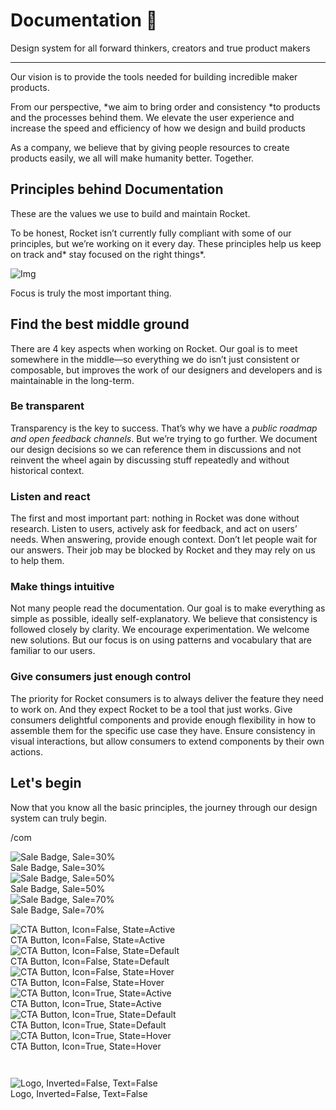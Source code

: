 
# Documentation 🚀

Design system for all forward thinkers, creators and true product makers

---

Our vision is to provide the tools needed for building incredible maker products.

From our perspective, *we aim to bring order and consistency *to products and the processes behind them. We elevate the user experience and increase the speed and efficiency of how we design and build products

As a company, we believe that by giving people resources to create products easily, we all will make humanity better. Together.

## Principles behind Documentation

These are the values we use to build and maintain Rocket.

To be honest, Rocket isn’t currently fully compliant with some of our principles, but we’re working on it every day. These principles help us keep on track and* stay focused on the right things*.

![Img](https://studio-assets.supernova.io/design-systems/14533/9289758a-6300-472a-bbc6-a57098081abf.jpeg?Expires=1990828800&Policy=eyJTdGF0ZW1lbnQiOlt7IlJlc291cmNlIjoiaHR0cHM6Ly9zdHVkaW8tYXNzZXRzLnN1cGVybm92YS5pby9kZXNpZ24tc3lzdGVtcy8xNDUzMy85Mjg5NzU4YS02MzAwLTQ3MmEtYmJjNi1hNTcwOTgwODFhYmYuanBlZyIsIkNvbmRpdGlvbiI6eyJEYXRlTGVzc1RoYW4iOnsiQVdTOkVwb2NoVGltZSI6MTk5MDgyODgwMH19fV19&Signature=E9DL6D-ZtS~4qaH18y5tnHC4gtpQUzZb85NmDFMuezn~MaWHPSumzBv6tXkxGqSgGyKh~9FaYnbfHkcJhU~4F~jdbuY70gbRxUpvnBtyCpz8o0mci-d2A9WoIZ3RGl11izD3c2WMfUaKhSaFlUw8cTGP-9vrqeUi58O2P4zYT9eAeyvOIFzQXgIgljhxiB9mIVU5a4j1vDL8ntJpagEZukKRskOgMrrB4LNQ-nRsvXFF7W5C5EkdoZPZf4jFxcQu2Yj6M9-bqNBXubYMsYYhEXqvqUOAnYVaE59E5PSSe43HKv2gp1ajSJ3ttHtTtCITO8Vyfh1FoTl03Z18ki8iZg__&Key-Pair-Id=APKAJGK34LCCAUR7N6LA)

Focus is truly the most important thing.

## Find the best middle ground

There are 4 key aspects when working on Rocket. Our goal is to meet somewhere in the middle—so everything we do isn’t just consistent or composable, but improves the work of our designers and developers and is maintainable in the long-term.

### Be transparent

Transparency is the key to success. That’s why we have a *public roadmap and open feedback channels*. But we’re trying to go further. We document our design decisions so we can reference them in discussions and not reinvent the wheel again by discussing stuff repeatedly and without historical context.

### Listen and react

The first and most important part: nothing in Rocket was done without research. Listen to users, actively ask for feedback, and act on users’ needs. When answering, provide enough context. Don’t let people wait for our answers. Their job may be blocked by Rocket and they may rely on us to help them.

### Make things intuitive

Not many people read the documentation. Our goal is to make everything as simple as possible, ideally self-explanatory. We believe that consistency is followed closely by clarity. We encourage experimentation. We welcome new solutions. But our focus is on using patterns and vocabulary that are familiar to our users.

### Give consumers just enough control

The priority for Rocket consumers is to always deliver the feature they need to work on. And they expect Rocket to be a tool that just works. Give consumers delightful components and provide enough flexibility in how to assemble them for the specific use case they have. Ensure consistency in visual interactions, but allow consumers to extend components by their own actions.

## Let's begin

Now that you know all the basic principles, the journey through our design system can truly begin.

/com

  
![Sale Badge, Sale=30%](https://studio-assets.supernova.io/design-systems/14533/bb7d3849-737e-48a8-b334-5cf3d679da0b.png?Expires=1990828800&Policy=eyJTdGF0ZW1lbnQiOlt7IlJlc291cmNlIjoiaHR0cHM6Ly9zdHVkaW8tYXNzZXRzLnN1cGVybm92YS5pby9kZXNpZ24tc3lzdGVtcy8xNDUzMy9iYjdkMzg0OS03MzdlLTQ4YTgtYjMzNC01Y2YzZDY3OWRhMGIucG5nIiwiQ29uZGl0aW9uIjp7IkRhdGVMZXNzVGhhbiI6eyJBV1M6RXBvY2hUaW1lIjoxOTkwODI4ODAwfX19XX0_&Signature=k5he251vO-Qsr98X5kli53xYUF9NmwH39FEuJJHuMjEMvGw8ufNDQlrmut-nmM0y-CtpnSa3jJivWJkf3gnv7MXsARVXfM15Y7LzmD4x95GSZtx9mGfdAGCuLD772VvgykufOJEECDn83qTer45DXlZacJbj-C0CUItMH0tJ66AOtgR0SE1ZToOCedxIjwCaItUeo7rxtuoYZkI9lOxOVvnltIaZsS6Ffj9mrNm5qgBGdZ6LKXVzWzHp1r2EeDktUqVJuHmoYEx5DEWXawBA2I42g3loikQ99af60Zmlq1ekEsce8ck9xWdF16D02FpnIcdnU~mZRmoYDt7iWW6Glg__&Key-Pair-Id=APKAJGK34LCCAUR7N6LA)  
Sale Badge, Sale=30%  
![Sale Badge, Sale=50%](https://studio-assets.supernova.io/design-systems/14533/5a39f3cf-85bd-47e1-840c-c0e5ce6f48fb.png?Expires=1990828800&Policy=eyJTdGF0ZW1lbnQiOlt7IlJlc291cmNlIjoiaHR0cHM6Ly9zdHVkaW8tYXNzZXRzLnN1cGVybm92YS5pby9kZXNpZ24tc3lzdGVtcy8xNDUzMy81YTM5ZjNjZi04NWJkLTQ3ZTEtODQwYy1jMGU1Y2U2ZjQ4ZmIucG5nIiwiQ29uZGl0aW9uIjp7IkRhdGVMZXNzVGhhbiI6eyJBV1M6RXBvY2hUaW1lIjoxOTkwODI4ODAwfX19XX0_&Signature=PNsBAfcCzc4hGkseOTQZg5fkJ7F05wLdhSFlNkdWWTjWvgt3fjOrKpaGeKiz8z8ytYKS0iRFQqYBjYNe2BxYhhDzwhKJ4wGfQ99JS8P7qoMLqVGECysx1wAFnPLDdkwJ8i1Dc0V14NXEp6wzPvfPlg79AHFIPjiR29-lsY~DTpNnRM9A9xN1Cx6WRZY~dBE0HXitfleZXFMLyb0mi3H8RH~~vGjtZ2Boy~cjJCY5XumNEyJcpPDr3Ocgz0YLB5-QzEhnTjQ8WOybKeWjNbIv0trVcIoSVujSxL9UAIVCy~f-nVahvg0k9xptBN0KWLK4hQr0DKq-D8KihALwlwAJfA__&Key-Pair-Id=APKAJGK34LCCAUR7N6LA)  
Sale Badge, Sale=50%  
![Sale Badge, Sale=70%](https://studio-assets.supernova.io/design-systems/14533/226c6e28-0014-4402-8629-161bcae6cc6f.png?Expires=1990828800&Policy=eyJTdGF0ZW1lbnQiOlt7IlJlc291cmNlIjoiaHR0cHM6Ly9zdHVkaW8tYXNzZXRzLnN1cGVybm92YS5pby9kZXNpZ24tc3lzdGVtcy8xNDUzMy8yMjZjNmUyOC0wMDE0LTQ0MDItODYyOS0xNjFiY2FlNmNjNmYucG5nIiwiQ29uZGl0aW9uIjp7IkRhdGVMZXNzVGhhbiI6eyJBV1M6RXBvY2hUaW1lIjoxOTkwODI4ODAwfX19XX0_&Signature=DkgJMg0EQ83uJNe6mtXp1fwBkmAX2vQZfRCXN22Hkxd6kwtSMK-TD~Ot05JLUGAeoDXbhwQ4cX3I~nHU3mL48JfqQp-o63hrHKBNo1nA7LveajtIQybvZMU21ICFkTO1f~LrcDIEu2-XhRb3VMXJo4bnyMsm1fGOewcXt-S8cugxvmbG0BhnwQjJaTWStnT9~ZavuXmrQZVgf9fcHBQNpuSgBtmet25~H1LpOqq2rMww00P6Ls9-QaC6CXAPl5pS4nqbejhFxryXobbPHqCFirKWZfbu7-211zHTcyrJ9DDNavJeESBrQKmU5wkB9uIM49WmrqojBULE~WmXOnDoKw__&Key-Pair-Id=APKAJGK34LCCAUR7N6LA)  
Sale Badge, Sale=70%  


  
![CTA Button, Icon=False, State=Active](https://studio-assets.supernova.io/design-systems/14533/cd7a8e99-86fe-491a-82b1-32088256c0bc.png?Expires=1990828800&Policy=eyJTdGF0ZW1lbnQiOlt7IlJlc291cmNlIjoiaHR0cHM6Ly9zdHVkaW8tYXNzZXRzLnN1cGVybm92YS5pby9kZXNpZ24tc3lzdGVtcy8xNDUzMy9jZDdhOGU5OS04NmZlLTQ5MWEtODJiMS0zMjA4ODI1NmMwYmMucG5nIiwiQ29uZGl0aW9uIjp7IkRhdGVMZXNzVGhhbiI6eyJBV1M6RXBvY2hUaW1lIjoxOTkwODI4ODAwfX19XX0_&Signature=h-58AJvS~qdvRK6khifvW9dvG7kIJkwg~vbXt655YB~o10TxmacQMfbVx1jj0PSmFKDF~dQUThNzI2QUtAHYGeWCNHbBJmcBdqBSg6iV0AJYRL-UbxJrFIURdJj6-rGgTIqbN8bkEQEpLLEh0HydPHElz-JClKSr1C-e8f15HT3ZjLUj4JrWnQkqhRbAEK16VkXKaFU~6eu4MQXvBuzVrSxrRX0tv0l99kE7vY0CXyePyydJuCGnuGTaEb0ZpnJ1PM1vQPNJJxJD3Ts56tuORleN2wjnRdcki4-n2klreQBv8pYRbuCqHg1frvzAUsgkvDcr8QxUm2bbjDXmrWmwsw__&Key-Pair-Id=APKAJGK34LCCAUR7N6LA)  
CTA Button, Icon=False, State=Active  
![CTA Button, Icon=False, State=Default](https://studio-assets.supernova.io/design-systems/14533/26a62cac-4768-4969-b652-c2e53ae77f75.png?Expires=1990828800&Policy=eyJTdGF0ZW1lbnQiOlt7IlJlc291cmNlIjoiaHR0cHM6Ly9zdHVkaW8tYXNzZXRzLnN1cGVybm92YS5pby9kZXNpZ24tc3lzdGVtcy8xNDUzMy8yNmE2MmNhYy00NzY4LTQ5NjktYjY1Mi1jMmU1M2FlNzdmNzUucG5nIiwiQ29uZGl0aW9uIjp7IkRhdGVMZXNzVGhhbiI6eyJBV1M6RXBvY2hUaW1lIjoxOTkwODI4ODAwfX19XX0_&Signature=Ah~fDtAE9Oq8havdQjQqL5zmCCifebJxIZFePQfviErsnD8zzX46ZsgOGXKx3KcjPkbCiQV8wDNJw2Bn89C8nmaxoQzidLDseDdJhGJRBZ626mgaAteCQfekgNGcTs0dfgQQ-0F52VrxwpNJdBT7Dunh4UVCHT8B~tis6qbPy-O9E5sTUlaTJC67RtYyXmnJaVZjX3Zw~mhfuDQtqkseI0K5KSy3Md5cxeRLannC9UVAqfRujpyWt0ZOyCuVx067LcwgD2HkimUcL2MGKA5y80mIgKo7UatTeskWR8aV6QdoPDgQ5zPLo29gP1pI3dxh~xOMHr5rBPegMMj7yAEaMw__&Key-Pair-Id=APKAJGK34LCCAUR7N6LA)  
CTA Button, Icon=False, State=Default  
![CTA Button, Icon=False, State=Hover](https://studio-assets.supernova.io/design-systems/14533/838a6fbf-65fd-43b8-9120-7900ccbce91b.png?Expires=1990828800&Policy=eyJTdGF0ZW1lbnQiOlt7IlJlc291cmNlIjoiaHR0cHM6Ly9zdHVkaW8tYXNzZXRzLnN1cGVybm92YS5pby9kZXNpZ24tc3lzdGVtcy8xNDUzMy84MzhhNmZiZi02NWZkLTQzYjgtOTEyMC03OTAwY2NiY2U5MWIucG5nIiwiQ29uZGl0aW9uIjp7IkRhdGVMZXNzVGhhbiI6eyJBV1M6RXBvY2hUaW1lIjoxOTkwODI4ODAwfX19XX0_&Signature=k7UsI4DeE~Qhax3cTvNR3R90SZFKJNmAqSRIuEgvPcFTyA~0zubYBO9J5BTEJvVe964t~FydBNRT4c7195Lr0oKcV4Rt6rPd3SPpWzSO0eM1sYopngAWyPaawNuWKeQsgf~Zi4uzXHmJll-JVCSL-JGmCZUia5hKl8U~LIQa~QUS3n2V7UwwYk0NxOevDMvKhX5AvDEWcnYi8S-sZTTnXjHFWuKknh3nH73-ShmimvuZnngMoxNjfUbdrxz~5A-~qXrC6yAAeOWtzvGBG6yKfvvJwJPuYFtDMmY11lIZoaGS~G7jGHocwu5u~PcIzA7~gpI5XVnnI-cfe9EhyO7Y8w__&Key-Pair-Id=APKAJGK34LCCAUR7N6LA)  
CTA Button, Icon=False, State=Hover  
![CTA Button, Icon=True, State=Active](https://studio-assets.supernova.io/design-systems/14533/c8358d2d-4b6e-4a35-a286-b50271606894.png?Expires=1990828800&Policy=eyJTdGF0ZW1lbnQiOlt7IlJlc291cmNlIjoiaHR0cHM6Ly9zdHVkaW8tYXNzZXRzLnN1cGVybm92YS5pby9kZXNpZ24tc3lzdGVtcy8xNDUzMy9jODM1OGQyZC00YjZlLTRhMzUtYTI4Ni1iNTAyNzE2MDY4OTQucG5nIiwiQ29uZGl0aW9uIjp7IkRhdGVMZXNzVGhhbiI6eyJBV1M6RXBvY2hUaW1lIjoxOTkwODI4ODAwfX19XX0_&Signature=FxIL1arDltDZSerOoVOdI4zdwnbx5sQoK8iDTnH-uUiMakbIg1VKoXG209WKj0HxSj41xtFNq3kJsA-XHkysR2Qk1xqYNvF0M1yjbEvIAu1MQGZMv-ODeDap4cc8dt9HCD2hM3y6WtgmUXnXbAJpKkqeT7ghq0Etv56CPIL265TU~cR~bd4ZiPgbMUyuOZ6cpO3D~E3E9TLQTlOTenYdxr4uo8UBVrzNmG0o1qIPX1yMLRrpQZF-uZyfaCDlIcqJQZB2BPCFGptnTZ1Pee69z~ymo6hnnTuKk7c1twRfrl7n1jdPUKSgmsK0tDpd57XHHWL31Mn9hFGTpkvZf1Iotg__&Key-Pair-Id=APKAJGK34LCCAUR7N6LA)  
CTA Button, Icon=True, State=Active  
![CTA Button, Icon=True, State=Default](https://studio-assets.supernova.io/design-systems/14533/4a4fd10d-a120-4da3-bfed-8569267c24ba.png?Expires=1990828800&Policy=eyJTdGF0ZW1lbnQiOlt7IlJlc291cmNlIjoiaHR0cHM6Ly9zdHVkaW8tYXNzZXRzLnN1cGVybm92YS5pby9kZXNpZ24tc3lzdGVtcy8xNDUzMy80YTRmZDEwZC1hMTIwLTRkYTMtYmZlZC04NTY5MjY3YzI0YmEucG5nIiwiQ29uZGl0aW9uIjp7IkRhdGVMZXNzVGhhbiI6eyJBV1M6RXBvY2hUaW1lIjoxOTkwODI4ODAwfX19XX0_&Signature=kEILpVMl4zO8-g0APNbWuIUghoDLnTXFx0fWLC2xHIHf5j~8Gptz66Kq6uy4qzpFzn7Bazw3ww2pSGi0dAozcXtVFNCYfaQm0128AlrTLNq7KqnLMjKriV-Mt4bsdczuWMdC3hVoVyogV9HbcCCa~jO8loW5Wj5lbLzDKlMUx2286FhskW-lqUxVD3f7MJkoU4CjJkK0JYlgiLHEMOVIe~BUDC9Uo~35AoaScG6jL3EpVq2cr8RHhxMn9lcCIprbgnQxo-MdaHVIcM01nAyFoFwde0wp29SKcxNK4QH8JZqlL5zb0WgNSBt1D0BTbWOgjLVsgMPWygj790uFS7cfdw__&Key-Pair-Id=APKAJGK34LCCAUR7N6LA)  
CTA Button, Icon=True, State=Default  
![CTA Button, Icon=True, State=Hover](https://studio-assets.supernova.io/design-systems/14533/bac8fb29-6a0e-4672-af4a-6eb7607bb3ad.png?Expires=1990828800&Policy=eyJTdGF0ZW1lbnQiOlt7IlJlc291cmNlIjoiaHR0cHM6Ly9zdHVkaW8tYXNzZXRzLnN1cGVybm92YS5pby9kZXNpZ24tc3lzdGVtcy8xNDUzMy9iYWM4ZmIyOS02YTBlLTQ2NzItYWY0YS02ZWI3NjA3YmIzYWQucG5nIiwiQ29uZGl0aW9uIjp7IkRhdGVMZXNzVGhhbiI6eyJBV1M6RXBvY2hUaW1lIjoxOTkwODI4ODAwfX19XX0_&Signature=bmycxRC5n5cXRYLPZZbmXB3czFHyYG9e4EcC6UcmfihKOpa-wXVtqlwO2~48AXM-Aqdi6w~aSTNFBKEH27CwQuXn42dDw6qWRNMc-lXQFFAQLxZ5KQ4uEPGzTWGNOlX4yWMGDETIDB4I1GeV6At2bVo1caoYk91Z1B6N0AuV2Ylysl4tQovR9oFtaxKJv00qg-XZt7K7aghI86pPrGEQ03-hbAg9vnS1ZU-I2g37q1z7TDfEY6jDJV0mIc2kHjx2fPon5k47USlOt8Hihd2r-sJX2VEfBAd~qA2zs~TOsHdN88rQ2xmiIZBw-d6Hr3nDjepsGh2R38M1BS3DERvf0w__&Key-Pair-Id=APKAJGK34LCCAUR7N6LA)  
CTA Button, Icon=True, State=Hover  


```javascript  
  
```

  
![Logo, Inverted=False, Text=False](https://studio-assets.supernova.io/design-systems/14533/14937c37-6cc4-41e8-a8d4-d339c36de687.png?Expires=1990828800&Policy=eyJTdGF0ZW1lbnQiOlt7IlJlc291cmNlIjoiaHR0cHM6Ly9zdHVkaW8tYXNzZXRzLnN1cGVybm92YS5pby9kZXNpZ24tc3lzdGVtcy8xNDUzMy8xNDkzN2MzNy02Y2M0LTQxZTgtYThkNC1kMzM5YzM2ZGU2ODcucG5nIiwiQ29uZGl0aW9uIjp7IkRhdGVMZXNzVGhhbiI6eyJBV1M6RXBvY2hUaW1lIjoxOTkwODI4ODAwfX19XX0_&Signature=mJvXBwF2EKkO7QN1QHSaJ7FEeyGiyeHVuDh2-uVid2xb2d-njR9wk3mjkIOJdcjVKq~3xkSD2AlacR0DZdKnSGPQny2WR3d19FUUg9gwEvh5mwQsR0qMjmd3GS4raXvGwMQ2GlbR6ojhkHj3I~Bk8yiLzrlLnFGIbrT1DubLaEr1qjz3zEmNpHvaNK9GCK4IYf8a~TctSu8skWwsI8rOJaMjAeK59ZNMyNYD7wwqhFvhR6t77lFkKySr4C2R72YdmYZ8cIIpxynuIKZNONHq8v76LbeTYm~g8LPJ1IMwPBZblyH~Z3yiZNC3m2W-EsYVkpDTpjFaRipUXqtTLqM~TA__&Key-Pair-Id=APKAJGK34LCCAUR7N6LA)  
Logo, Inverted=False, Text=False  


  
  
